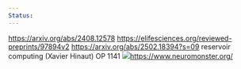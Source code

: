 ```yaml
---
Status:
---
```


https://arxiv.org/abs/2408.12578
https://elifesciences.org/reviewed-preprints/97894v2
https://arxiv.org/abs/2502.18394?s=09
reservoir computing (Xavier Hinaut)
OP 1141
![](Attachments/Screenshot_20250303_224303_YouTube.jpg)https://www.neuromonster.org/